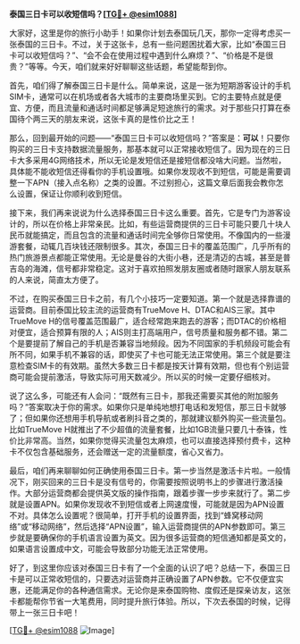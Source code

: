 **泰国三日卡可以收短信吗？[[TG💪+ @esim1088](https://t.me/s/esim1088)]**

大家好，这里是你的旅行小助手！如果你计划去泰国玩几天，那你一定得考虑买一张泰国的三日卡。不过，关于这张卡，总有一些问题困扰着大家，比如“泰国三日卡可以收短信吗？”、“会不会在使用过程中遇到什么麻烦？”、“价格是不是很贵？”等等。今天，咱们就来好好聊聊这些话题，希望能帮到你。

首先，咱们得了解泰国三日卡是什么。简单来说，这是一张为短期游客设计的手机SIM卡，通常可以在机场或者各大城市的主要商场里买到。它的主要特点就是便宜、方便，而且流量和通话时间都足够满足短途旅行的需求。对于那些只打算在泰国待个两三天的朋友来说，这张卡真的是性价比之王！

那么，回到最开始的问题——“泰国三日卡可以收短信吗？”答案是：**可以**！只要你购买的三日卡支持数据流量服务，那基本就可以正常接收短信了。因为现在的三日卡大多采用4G网络技术，所以无论是发短信还是接短信都没啥大问题。当然啦，具体能不能收短信还得看你的手机设置哦。如果你发现收不到短信，可能是需要调整一下APN（接入点名称）之类的设置。不过别担心，这篇文章后面我会教你怎么设置，保证让你顺利收到短信。

接下来，我们再来说说为什么选择泰国三日卡这么重要。首先，它是专门为游客设计的，所以在价格上非常亲民。比如，有些运营商提供的三日卡可能只要几十块人民币就能搞定，而且包含的流量和通话时间完全够你日常使用。不像国内的一些漫游套餐，动辄几百块钱还限制很多。其次，泰国三日卡的覆盖范围广，几乎所有的热门旅游景点都能正常使用。无论是曼谷的大街小巷，还是清迈的古城，甚至是普吉岛的海滩，信号都非常稳定。这对于喜欢拍照发朋友圈或者随时跟家人朋友联系的人来说，简直太方便了。

不过，在购买泰国三日卡之前，有几个小技巧一定要知道。第一个就是选择靠谱的运营商。目前泰国比较主流的运营商有TrueMove H、DTAC和AIS三家。其中TrueMove H的信号覆盖范围最广，适合经常跑来跑去的游客；而DTAC的价格相对便宜，适合预算有限的人；AIS则主打高端用户，信号质量和服务都不错。第二个是要提前了解自己的手机是否兼容当地频段。因为不同国家的手机频段可能会有所不同，如果手机不兼容的话，即使买了卡也可能无法正常使用。第三个就是要注意检查SIM卡的有效期。虽然大多数三日卡都是按天计算有效期，但也有个别运营商可能会提前激活，导致实际可用天数减少。所以买的时候一定要仔细核对。

说了这么多，可能还有人会问：“既然有三日卡，那我还需要买其他的附加服务吗？”答案取决于你的需求。如果你只是单纯地想打电话和发短信，那三日卡就够了；但如果你还想用手机导航或者刷抖音之类的，那就建议额外购买一些流量包。比如TrueMove H就推出了不少超值的流量套餐，比如1GB流量只要几十泰铢，性价比非常高。当然，如果你觉得买流量包太麻烦，也可以直接选择预付费卡，这种卡不仅包含基础服务，还会赠送一定的流量额度，省心又省力。

最后，咱们再来聊聊如何正确使用泰国三日卡。第一步当然是激活卡片啦。一般情况下，刚买回来的三日卡是没有信号的，你需要按照说明书上的步骤进行激活操作。大部分运营商都会提供英文版的操作指南，跟着步骤一步步来就行了。第二步就是设置APN。如果你发现收不到短信或者上网速度慢，可能就是因为APN设置不对。具体怎么设置呢？很简单，打开手机的设置界面，找到“蜂窝移动网络”或“移动网络”，然后选择“APN设置”，输入运营商提供的APN参数即可。第三步就是要确保你的手机语言设置为英文。因为很多运营商的短信通知都是英文的，如果语言设置成中文，可能会导致部分功能无法正常使用。

好了，到这里你应该对泰国三日卡有了一个全面的认识了吧？总结一下，泰国三日卡是可以正常收短信的，只要选对运营商并正确设置了APN参数。它不仅便宜实惠，还能满足你的各种通信需求。无论你是来泰国购物、度假还是探亲访友，这张卡都能帮你节省一大笔费用，同时提升旅行体验。所以，下次去泰国的时候，记得带上一张三日卡吧！

[[TG💪+ @esim1088](https://t.me/s/esim1088) ![Image](https://i.postimg.cc/4NQfJmqS/Snipaste-2025-05-13-00-14-12.png)]